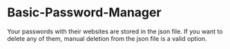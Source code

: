 # Basic-Password-Manager

<p> Your passwords with their websites are stored in the json file.
 If you want to delete any of them, manual deletion from the json file is a valid  option.<p> 
